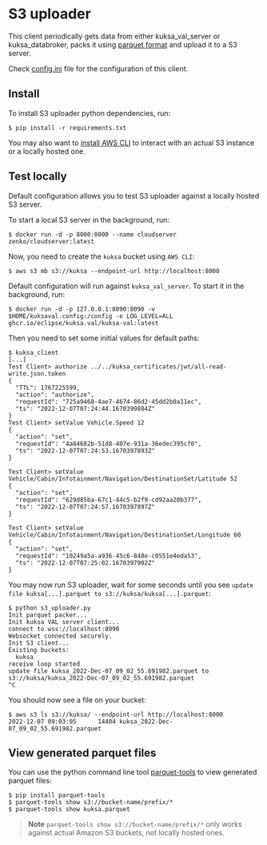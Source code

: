 # S3 uploader

This client periodically gets data from either kuksa_val_server or kuksa_databroker, packs it using [parquet format](https://parquet.apache.org/documentation/latest/) and upload it to a S3 server.

Check [config.ini](./config.ini) file for the configuration of this client.

## Install

To install S3 uploader python dependencies, run:
```console
$ pip install -r requirements.txt
```

You may also want to [install AWS CLI](https://docs.aws.amazon.com/cli/latest/userguide/getting-started-install.html)
to interact with an actual S3 instance or a locally hosted one.

## Test locally

Default configuration allows you to test S3 uploader against a locally hosted S3 server.

To start a local S3 server in the background, run:
```console
$ docker run -d -p 8000:8000 --name cloudserver zenko/cloudserver:latest
```

Now, you need to create the `kuksa` bucket using `AWS CLI`:
```console
$ aws s3 mb s3://kuksa --endpoint-url http://localhost:8000
```

Default configuration will run against `kuksa_val_server`.
To start it in the background, run:
```console
$ docker run -d -p 127.0.0.1:8090:8090 -v $HOME/kuksaval.config:/config -e LOG_LEVEL=ALL ghcr.io/eclipse/kuksa.val/kuksa-val:latest
```

Then you need to set some initial values for default paths:
```console
$ kuksa_client
[...]
Test Client> authorize ../../kuksa_certificates/jwt/all-read-write.json.token
{
  "TTL": 1767225599,
  "action": "authorize",
  "requestId": "725a9468-4ae7-4674-86d2-45dd2b0a11ec",
  "ts": "2022-12-07T07:24:44.1670399804Z"
}
Test Client> setValue Vehicle.Speed 12
{
  "action": "set",
  "requestId": "4a84682b-51d8-407e-931a-36edec395cf0",
  "ts": "2022-12-07T07:24:53.1670397893Z"
}

Test Client> setValue Vehicle/Cabin/Infotainment/Navigation/DestinationSet/Latitude 52
{
  "action": "set",
  "requestId": "629d85ba-67c1-44c5-b2f9-cd92aa20b377",
  "ts": "2022-12-07T07:24:57.1670397897Z"
}

Test Client> setValue Vehicle/Cabin/Infotainment/Navigation/DestinationSet/Longitude 60
{
  "action": "set",
  "requestId": "10249a5a-a936-45c6-848e-c0551e4eda53",
  "ts": "2022-12-07T07:25:02.1670397902Z"
}
```

You may now run S3 uploader, wait for some seconds until you see `update file kuksa[...].parquet to s3://kuksa/kuksa[...].parquet`:

```console
$ python s3_uploader.py
Init parquet packer...
Init kuksa VAL server client...
connect to wss://localhost:8090
Websocket connected securely.
Init S3 client...
Existing buckets:
  kuksa
receive loop started
update file kuksa_2022-Dec-07_09_02_55.691982.parquet to s3://kuksa/kuksa_2022-Dec-07_09_02_55.691982.parquet
^C
```

You should now see a file on your bucket:
```console
$ aws s3 ls s3://kuksa/ --endpoint-url http://localhost:8000
2022-12-07 09:03:05      14404 kuksa_2022-Dec-07_09_02_55.691982.parquet
```

## View generated parquet files

You can use the python command line tool [parquet-tools](https://pypi.org/project/parquet-tools/) to view generated parquet files:

```console
$ pip install parquet-tools
$ parquet-tools show s3://bucket-name/prefix/*
$ parquet-tools show kuksa.parquet
```

> **Note**
> `parquet-tools show s3://bucket-name/prefix/*` only works against actual Amazon S3 buckets, not locally hosted ones.
